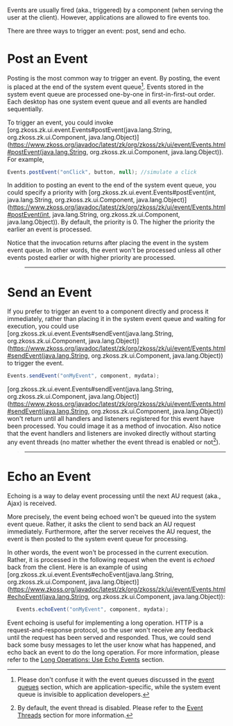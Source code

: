 Events are usually fired (aka., triggered) by a component (when serving
the user at the client). However, applications are allowed to fire
events too.

There are three ways to trigger an event: post, send and echo.

# Post an Event

Posting is the most common way to trigger an event. By posting, the
event is placed at the end of the system event queue[^1]. Events stored
in the system event queue are processed one-by-one in first-in-first-out
order. Each desktop has one system event queue and all events are
handled sequentially.

To trigger an event, you could invoke
[org.zkoss.zk.ui.event.Events#postEvent(java.lang.String, org.zkoss.zk.ui.Component, java.lang.Object)](https://www.zkoss.org/javadoc/latest/zk/org/zkoss/zk/ui/event/Events.html#postEvent(java.lang.String, org.zkoss.zk.ui.Component, java.lang.Object)).
For example,

```java
Events.postEvent("onClick", button, null); //simulate a click
```

In addition to posting an event to the end of the system event queue,
you could specify a priority with
[org.zkoss.zk.ui.event.Events#postEvent(int, java.lang.String, org.zkoss.zk.ui.Component, java.lang.Object)](https://www.zkoss.org/javadoc/latest/zk/org/zkoss/zk/ui/event/Events.html#postEvent(int, java.lang.String, org.zkoss.zk.ui.Component, java.lang.Object)).
By default, the priority is 0. The higher the priority the earlier an
event is processed.

Notice that the invocation returns after placing the event in the system
event queue. In other words, the event won't be processed unless all
other events posted earlier or with higher priority are processed.

> ------------------------------------------------------------------------
>
> <references/>

# Send an Event

If you prefer to trigger an event to a component directly and process it
immediately, rather than placing it in the system event queue and
waiting for execution, you could use
[org.zkoss.zk.ui.event.Events#sendEvent(java.lang.String, org.zkoss.zk.ui.Component, java.lang.Object)](https://www.zkoss.org/javadoc/latest/zk/org/zkoss/zk/ui/event/Events.html#sendEvent(java.lang.String, org.zkoss.zk.ui.Component, java.lang.Object))
to trigger the event.

```java
Events.sendEvent("onMyEvent", component, mydata);
```

[org.zkoss.zk.ui.event.Events#sendEvent(java.lang.String, org.zkoss.zk.ui.Component, java.lang.Object)](https://www.zkoss.org/javadoc/latest/zk/org/zkoss/zk/ui/event/Events.html#sendEvent(java.lang.String, org.zkoss.zk.ui.Component, java.lang.Object))
won't return until all handlers and listeners registered for this event
have been processed. You could image it as a method of invocation. Also
notice that the event handlers and listeners are invoked directly
without starting any event threads (no matter whether the event thread
is enabled or not[^2]).

> ------------------------------------------------------------------------
>
> <references/>

# Echo an Event

Echoing is a way to delay event processing until the next AU request
(aka., Ajax) is received.

More precisely, the event being echoed won't be queued into the system
event queue. Rather, it asks the client to send back an AU request
immediately. Furthermore, after the server receives the AU request, the
event is then posted to the system event queue for processing.

In other words, the event won't be processed in the current execution.
Rather, it is processed in the following request when the event is
<i>echoed</i> back from the client. Here is an example of using
[org.zkoss.zk.ui.event.Events#echoEvent(java.lang.String, org.zkoss.zk.ui.Component, java.lang.Object)](https://www.zkoss.org/javadoc/latest/zk/org/zkoss/zk/ui/event/Events.html#echoEvent(java.lang.String, org.zkoss.zk.ui.Component, java.lang.Object)):

```java
   Events.echoEvent("onMyEvent", component, mydata);
```

Event echoing is useful for implementing a long operation. HTTP is a
request-and-response protocol, so the user won't receive any feedback
until the request has been served and responded. Thus, we could send
back some busy messages to let the user know what has happened, and echo
back an event to do the long operation. For more information, please
refer to the [Long Operations: Use Echo Events]({{site.baseurl}}/zk_dev_ref/ui_patterns/long_operations/use_echo_events)
section.

[^1]: Please don't confuse it with the event queues discussed in the [ event queues]({{site.baseurl}}/zk_dev_ref/event_handling/event_queues)
    section, which are application-specific, while the system event
    queue is invisible to application developers.

[^2]: By default, the event thread is disabled. Please refer to the
    [Event Threads]({{site.baseurl}}/zk_dev_ref/ui_patterns/event_threads)
    section for more information.
